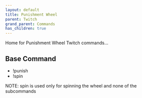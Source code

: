 ```yaml
---
layout: default
title: Punishment Wheel
parent: Twitch
grand_parent: Commands
has_children: true
---
```


Home for Punishment Wheel Twitch commands...

## Base Command
- !punish
- !spin

NOTE: spin is used only for spinning the wheel and none of the subcommands
